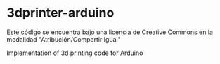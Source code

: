 # 3dprinter-arduino

Este código se encuentra bajo una licencia de Creative Commons
   en la modalidad "Atribución/Compartir Igual"

Implementation of 3d printing code for Arduino
